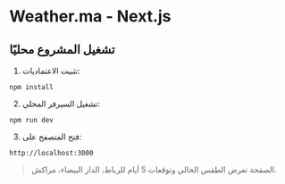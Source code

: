 
# Weather.ma - Next.js

## تشغيل المشروع محليًا
1. تثبيت الاعتماديات:
```
npm install
```

2. تشغيل السيرفر المحلي:
```
npm run dev
```

3. فتح المتصفح على:
```
http://localhost:3000
```

> الصفحة تعرض الطقس الحالي وتوقعات 5 أيام للرباط، الدار البيضاء، مراكش.
